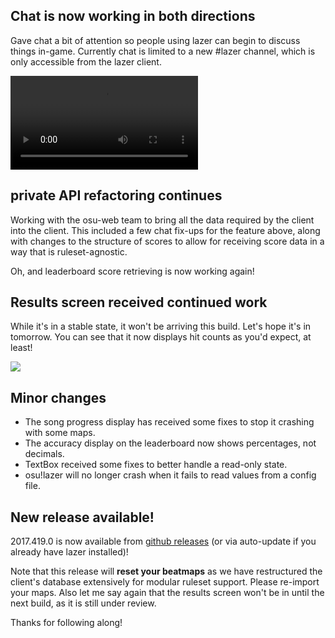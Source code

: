 ## Chat is now working in both directions

Gave chat a bit of attention so people using lazer can begin to discuss things in-game. Currently chat is limited to a new #lazer channel, which is only accessible from the lazer client.

<video src="//puu.sh/zPoit/b3f5c2e742.mp4" controls preload="metadata"></video>

## private API refactoring continues

Working with the osu-web team to bring all the data required by the client into the client. This included a few chat fix-ups for the feature above, along with changes to the structure of scores to allow for receiving score data in a way that is ruleset-agnostic.

Oh, and leaderboard score retrieving is now working again!

## Results screen received continued work

While it's in a stable state, it won't be arriving this build. Let's hope it's in tomorrow. You can see that it now displays hit counts as you'd expect, at least!

![](https://puu.sh/vphJ0/e82ac1d6be.png)

## Minor changes

- The song progress display has received some fixes to stop it crashing with some maps.
- The accuracy display on the leaderboard now shows percentages, not decimals.
- TextBox received some fixes to better handle a read-only state.
- osu!lazer will no longer crash when it fails to read values from a config file.

## New release available!

2017.419.0 is now available from [github releases](https://github.com/ppy/osu/releases/tag/v2017.419.0) (or via auto-update if you already have lazer installed)!

Note that this release will **reset your beatmaps** as we have restructured the client's database extensively for modular ruleset support. Please re-import your maps. Also let me say again that the results screen won't be in until the next build, as it is still under review.

Thanks for following along!